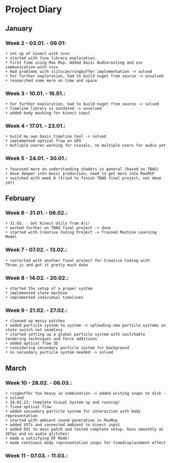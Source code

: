 # Project Diary

## January


### Week 2 - 03.01. - 09.01: 
	• set up of kinect with vvvv 
	• started with fuse library exploration. 
	• First time using Max Msp. Added basic Audiorouting and osc communication with vvvv
	• Had problems with slitscan/ringbuffer implementation -> solved
	• For further exploration, had to build nuget from source -> unsolved
	• researched some more on time and space

### Week 3 - 10.01. - 16.01.: 
	• For further exploration, had to build nuget from source -> solved
	• Timeline library is outdated -> unsolved
	• added body masking for kinect input

### Week 4 - 17.01. - 23.01.: 
	• build my own basic timeline tool -> solved
	• implemented optical flow on GPU
	• mutliple useres working for viusals, no multiple users for audio yet

### Week 5 - 24.01. - 30.01.: 
	• foucused more on understanding shaders in general (based on TBAG)
	• dove deeper into music production, need to get more into MaxMSP
	• switched with week 6 (tried to finish TBAG final project, not done yet)

## February

### Week 6 - 31.01. - 06.02.:
	• 31.01. - Got Kinect Utils from Ari!
	• worked further on TBAG final project -> done
	• started with Creative Coding Project -> Trained Machine Learning Model

### Week 7 - 07.02. - 13.02.:
	• restarted with another final project for Creative Coding with Three.js and got it pretty much done
### Week 8 - 14.02. - 20.02.:
	• started the setup of a proper system
	• implemented state machine
	• implemented individual timelines

### Week 9 - 21.02. - 27.02.:
	• cleaned up messy patches
	• added particle system to system -> uploading new particle systems on state switch not seamless
	• started setting up a global particle system with switchable rendering techniques and force additions
	• added optical flow 3D 
	• considering secundary particle system for background 
	• no secundary particle system needed -> solved

## March 

### Week 10 - 28.02. - 06.03.:
	• ringbuffer too heavy in combination -> added writing snaps to disk -> solved
	• 28.02.22: Complete Visual System up and running!
	• fixed optical flow
	• added secundary particle system for interaction with body representation
	• started with ambient sound generation in MaxMsp
	• added VSTs and connected ambient to kinect input
	• added OSC to main patch and tested complete setup. Runs smoothly at 30fps and no audio glitches!
	• made a satisfying OF Mode!
	• made continous body representation snaps for timedisplacement effect
### Week 11 - 07.03. - 11.03.:
